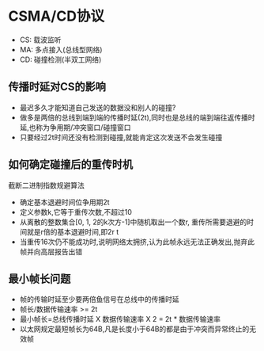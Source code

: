 # CSMA/CD协议

- CS: 载波监听
- MA: 多点接入(总线型网络)
- CD: 碰撞检测(半双工网络)

## 传播时延对CS的影响

- 最迟多久才能知道自己发送的数据没和别人的碰撞?
- 做多是两倍的总线到端到端的传播时延(2t),同时也是总线的端到端往返传播时延,也称为争用期/冲突窗口/碰撞窗口
- 只要经过2t时间还没有检测到碰撞,就能肯定这次发送不会发生碰撞

## 如何确定碰撞后的重传时机

 截断二进制指数规避算法

- 确定基本退避时间位争用期2t
- 定义参数k,它等于重传次数,不超过10
- 从离散的整数集合[0, 1, 2的k次方-1]中随机取出一个数r, 重传所需要退避的时间就是r倍的基本退避时间,即2r t
- 当重传16次仍不能成功时,说明网络太拥挤,认为此帧永远无法正确发出,抛弃此帧并向高层报告出错

## 最小帧长问题

- 帧的传输时延至少要两倍鱼信号在总线中的传播时延
- 帧长/数据传输速率 >= 2t
- 最小帧长=总线传播时延 X 数据传输速率 X 2 = 2t * 数据传输速率
- 以太网规定最短帧长为64B,凡是长度小于64B的都是由于冲突而异常终止的无效帧